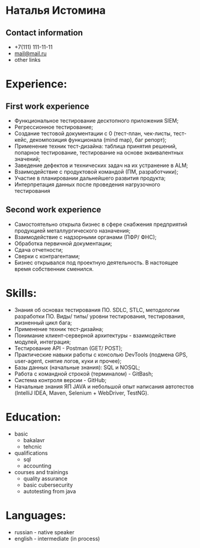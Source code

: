 # **Наталья Истомина** 
## Contact information
- +7(111) 111-11-11
- mail@mail.ru
- other links

# **Experience:**
## First work experience 
* Функциональное тестирование десктопного приложения SIEM;
* Регрессионное тестирование;
* Создание тестовой документации с 0 (тест-план, чек-листы, тест-кейс, декомпозиция функционала (mind map), баг репорт);
* Применение техник тест-дизайна: таблица принятия решений, попарное тестирование, тестирование на основе эквивалентных значений;
* Заведение дефектов и технических задач на их устранение в ALM;
* Взаимодействие с продуктовой командой (ПМ, разработчики);
* Участие в планировании дальнейшего развития продукта;
* Интерпретация данных после проведения нагрузочного тестирования
## Second work experience
* Самостоятельно открыла бизнес в сфере снабжения предприятий продукцией металлургического назначения;
* Взаимодействие с надзорными органами (ПФР/ ФНС);
* Обработка первичной документации;
* Сдача отчетности;
* Сверки с контрагентами;
* Бизнес открывался под проектную деятельность. В настоящее время собственник сменился.
# **Skills:**
* Знания об основах тестирования ПО. SDLC, STLC, методологии разработки ПО.  Виды/ типы/ уровни тестирования, тестирования, жизненный цикл бага;
*	Применение техник тест-дизайна;
*	Понимание клиент-серверной архитектуры - взаимодействие модулей, интеграция;
*	Тестирование API - Postman (GET/ POST);
*	Практические навыки работы с консолью DevTools (подмена GPS, user-agent, снятие логов, куки и прочее);
*	Базы данных (начальные знания): SQL и NOSQL;
*	Работа с командной строкой (терминалом) - GitBash;
*	Система контроля версии - GitHub;
*	Начальные знания ЯП JAVA и небольшой опыт написания автотестов (IntelliJ IDEA, Maven, Selenium + WebDriver, TestNG).
# **Education:**
* basic
  + bakalavr
  + tehcnic
* qualifications
  + sql
  + accounting
* courses and trainings
  + quality assurance
  + basic cubersecurity
  + autotesting from java
# **Languages:**
* russian - native speaker
* english - intermediate (in process)


